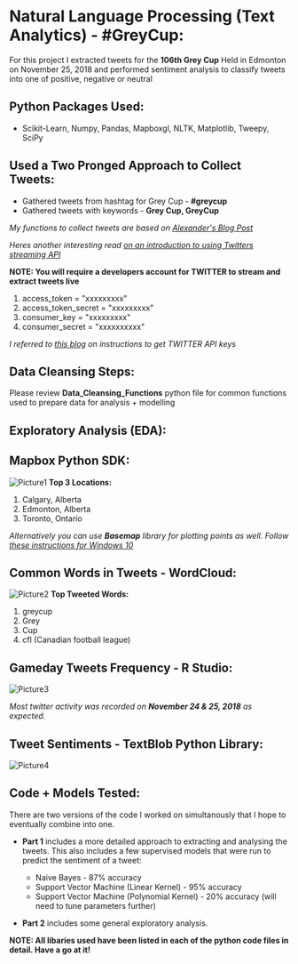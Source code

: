 # Natural Language Processing (Text Analytics) - #GreyCup:


For this project I extracted tweets for the **106th Grey Cup** Held in Edmonton on November 25, 2018 and performed sentiment analysis to classify tweets into one of positive, negative or neutral 

## Python Packages Used: 
* Scikit-Learn, Numpy, Pandas, Mapboxgl, NLTK, Matplotlib, Tweepy, SciPy

## Used a Two Pronged Approach to Collect Tweets:
* Gathered tweets from hashtag for Grey Cup - **#greycup**
* Gathered tweets with keywords - **Grey Cup, GreyCup**

*My functions to collect tweets are based on [Alexander's Blog Post](https://galeascience.wordpress.com/2016/03/18/collecting-twitter-data-with-python/)*

*Heres another interesting read [on an introduction to using Twitters streaming API](http://adilmoujahid.com/posts/2014/07/twitter-analytics/)*


**NOTE: You will require a developers account for TWITTER to stream and extract tweets live**

1. access_token = "xxxxxxxxx"
2. access_token_secret = "xxxxxxxxx"
3. consumer_key = "xxxxxxxxx"
4. consumer_secret = "xxxxxxxxxx"

*I referred to [this blog](https://medium.com/@jayeshsrivastava470/how-to-extract-tweets-from-twitter-in-python-47dd07f4e8e7) on instructions to get TWITTER API keys*

## Data Cleansing Steps:
Please review **Data_Cleansing_Functions** python file for common functions used to prepare data for analysis + modelling 

## Exploratory Analysis (EDA):

## Mapbox Python SDK:
![Picture1](https://user-images.githubusercontent.com/15803839/63983541-26b75e00-ca95-11e9-888b-5edcb8eac43d.png)
**Top 3 Locations:**
1. Calgary, Alberta
2. Edmonton, Alberta
3. Toronto, Ontario

*Alternatively you can use **Basemap** library for plotting points as well. Follow [these instructions for Windows 10](https://stackoverflow.com/questions/18109859/how-to-install-matplotlib-basemap-module-on-windows-7-with-winpython-or-any-pyt/31713592#31713592)*

## Common Words in Tweets - WordCloud:
![Picture2](https://user-images.githubusercontent.com/15803839/63983555-35057a00-ca95-11e9-870e-31070496988d.png)
**Top Tweeted Words:**
1. greycup 
2. Grey
3. Cup 
4. cfl (Canadian football league)

## Gameday Tweets Frequency - R Studio:
![Picture3](https://user-images.githubusercontent.com/15803839/63983572-42baff80-ca95-11e9-8fc6-fb72068fe96c.png) 

*Most twitter activity was recorded on **November 24 & 25, 2018** as expected.*

## Tweet Sentiments - TextBlob Python Library: 
![Picture4](https://user-images.githubusercontent.com/15803839/64128118-e1d84380-cd82-11e9-96f6-5ce7967f1a7c.png)


## Code + Models Tested:

There are two versions of the code I worked on simultanously that I hope to eventually combine into one. 

* **Part 1** includes a more detailed approach to extracting and analysing the tweets. This also includes a few supervised models that were run to predict the sentiment of a tweet:
  * Naive Bayes - 87% accuracy
  * Support Vector Machine (Linear Kernel) - 95% accuracy
  * Support Vector Machine (Polynomial Kernel) - 20% accuracy (will need to tune parameters further)
  
* **Part 2** includes some general exploratory analysis. 

**NOTE: All libaries used have been listed in each of the python code files in detail. Have a go at it!**  


